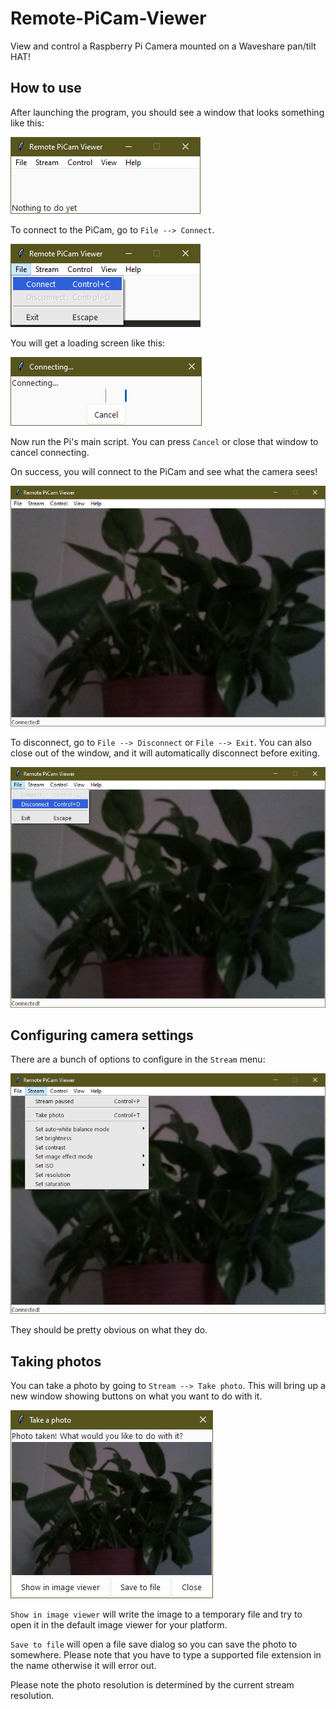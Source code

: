 # Remote-PiCam-Viewer
View and control a Raspberry Pi Camera mounted on a Waveshare pan/tilt HAT!

## How to use

After launching the program, you should see a window that looks something like
this:

![The Remote PiCam Viewer when you first open it up.](assets/HELPME/1/1.png "Figure 1.1")

To connect to the PiCam, go to `File --> Connect`. 

![The Remote PiCam Viewer with the "File" menu open and the "Connect" command highlighted.](assets/HELPME/1/2.png "Figure 1.2")

You will get a loading screen like this:

![The Remote PiCam Viewer's loading screen when you press "Connect."](assets/HELPME/1/3.png "Figure 1.3")

Now run the Pi's main script. You can press `Cancel` or close that window to 
cancel connecting. 

On success, you will connect to the PiCam and see what the camera sees!

![The Remote PiCam Viewer successfully connected and showing a potted plant.](assets/HELPME/1/4.png "Figure 1.4")

To disconnect, go to `File --> Disconnect` or `File --> Exit`. You can also 
close out of the window, and it will automatically disconnect before exiting. 

![The Remote PiCam Viewer with the "File" menu open and the "Disconnect" command highlighted.](assets/HELPME/1/5.png "Figure 1.5")

## Configuring camera settings

There are a bunch of options to configure in the `Stream` menu:

![The Remote PiCam Viewer with the "Stream" menu open.](assets/HELPME/1/6.png "Figure 1.6")

They should be pretty obvious on what they do. 

## Taking photos

You can take a photo by going to `Stream --> Take photo`. This will bring up a
new window showing buttons on what you want to do with it.

![The Remote PiCam Viewer's photo taken window open.](assets/HELPME/1/7.png "Figure 1.7")

`Show in image viewer` will write the image to a temporary file and try to 
open it in the default image viewer for your platform.

`Save to file` will open a file save dialog so you can save the photo to 
somewhere. Please note that you have to type a supported file extension in the
name otherwise it will error out. 

Please note the photo resolution is determined by the current stream 
resolution.
